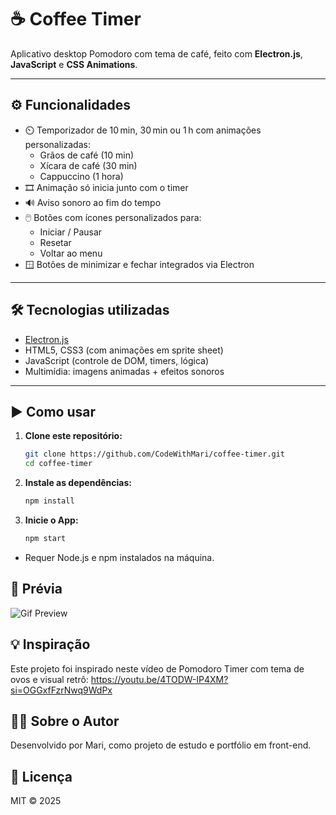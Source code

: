 # ☕ Coffee Timer

Aplicativo desktop Pomodoro com tema de café, feito com **Electron.js**, **JavaScript** e **CSS Animations**.

---

## ⚙️ Funcionalidades

- ⏲️ Temporizador de 10 min, 30 min ou 1 h com animações personalizadas:
  - Grãos de café (10 min)
  - Xícara de café (30 min)
  - Cappuccino (1 hora)
- 🎞️ Animação só inicia junto com o timer
- 🔊 Aviso sonoro ao fim do tempo
- 🖱️ Botões com ícones personalizados para:
  - Iniciar / Pausar
  - Resetar
  - Voltar ao menu
- 🪟 Botões de minimizar e fechar integrados via Electron

---

## 🛠️ Tecnologias utilizadas

- [Electron.js](https://www.electronjs.org/)  
- HTML5, CSS3 (com animações em sprite sheet)
- JavaScript (controle de DOM, timers, lógica)
- Multimídia: imagens animadas + efeitos sonoros

---

## ▶️ Como usar

1. **Clone este repositório:**
   ```bash
   git clone https://github.com/CodeWithMari/coffee-timer.git
   cd coffee-timer

2. **Instale as dependências:**
   ```bash
   npm install

3. **Inicie o App:**
   ```bash
   npm start

- Requer Node.js e npm instalados na máquina.

## 🌟 Prévia

![Gif Preview](assets/preview.gif)

## 💡 Inspiração

Este projeto foi inspirado neste vídeo de Pomodoro Timer com tema de ovos e visual retrô:
https://youtu.be/4TODW-IP4XM?si=OGGxfFzrNwq9WdPx

## 👩‍💻 Sobre o Autor

Desenvolvido por Mari, como projeto de estudo e portfólio em front-end.

## 📄 Licença
MIT © 2025